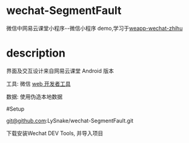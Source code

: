 # wechat-SegmentFault

微信中网易云课堂小程序--微信小程序 demo,学习于[weapp-wechat-zhihu](https://github.com/RebeccaHanjw/weapp-wechat-zhihu)

# description

界面及交互设计来自网易云课堂 Android 版本

工具: 微信 [web 开发者工具](https://mp.weixin.qq.com/debug/wxadoc/dev/devtools/download.html?t=1474644089359)

数据: 使用伪造本地数据

#Setup 

git@github.com:LySnake/wechat-SegmentFault.git

下载安装Wechat DEV Tools, 并导入项目
